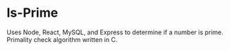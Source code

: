 # Is-Prime
Uses Node, React, MySQL, and Express to determine if a number is prime. Primality check algorithm written in C.

